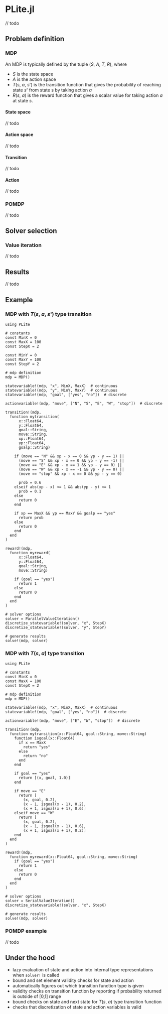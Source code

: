 # PLite.jl

// todo

## Problem definition

### MDP

An MDP is typically defined by the tuple (*S*, *A*, *T*, *R*), where

* *S* is the state space
* *A* is the action space
* *T*(*s*, *a*, *s*') is the transition function that gives the probability of reaching state *s*' from state s by taking action *a*
* *R*(*s*, *a*) is the reward function that gives a scalar value for taking action *a* at state *s*.

#### State space

// todo

#### Action space

// todo

#### Transition

// todo

#### Action

// todo

### POMDP

// todo

## Solver selection

### Value iteration

// todo

## Results

// todo

## Example

### MDP with *T*(*s*, *a*, *s*') type transition

```
using PLite

# constants
const MinX = 0
const MaxX = 100
const StepX = 2

const MinY = 0
const MaxY = 100
const StepY = 2

# mdp definition
mdp = MDP()

statevariable!(mdp, "x", MinX, MaxX)  # continuous
statevariable!(mdp, "y", MinY, MaxY)  # continuous
statevariable!(mdp, "goal", ["yes", "no"])  # discrete

actionvariable!(mdp, "move", ["N", "S", "E", "W", "stop"])  # discrete

transition!(mdp,
  function mytransition(
      x::Float64,
      y::Float64,
      goal::String,
      move::String,
      xp::Float64,
      yp::Float64,
      goalp::String)

    if (move == "N" && xp - x == 0 && yp - y == 1) ||
      (move == "S" && xp - x == 0 && yp - y == -1) ||
      (move == "E" && xp - x == 1 && yp - y == 0) ||
      (move == "W" && xp - x == -1 && yp - y == 0) ||
      (move == "stop" && xp - x == 0 && yp - y == 0)

      prob = 0.6
    elseif abs(xp - x) <= 1 && abs(yp - y) <= 1
      prob = 0.1
    else
      return 0
    end

    if xp == MaxX && yp == MaxY && goalp == "yes"
      return prob
    else
      return 0
    end
  end
)

reward!(mdp,
  function myreward(
      x::Float64,
      y::Float64,
      goal::String,
      move::String)

    if (goal == "yes")
      return 1
    else
      return 0
    end
  end
)

# solver options
solver = ParallelValueIteration()
discretize_statevariable!(solver, "x", StepX)
discretize_statevariable!(solver, "y", StepY)

# generate results
solve!(mdp, solver)
```

### MDP with *T*(*s*, *a*) type transition

```
using PLite

# constants
const MinX = 0
const MaxX = 100
const StepX = 2

# mdp definition
mdp = MDP()

statevariable!(mdp, "x", MinX, MaxX)  # continuous
statevariable!(mdp, "goal", ["yes", "no"])  # discrete

actionvariable!(mdp, "move", ["E", "W", "stop"])  # discrete

transition!(mdp,
  function mytransition(x::Float64, goal::String, move::String)
    function isgoal(x::Float64)
      if x == MaxX
        return "yes"
      else
        return "no"
      end
    end

    if goal == "yes"
      return [(x, goal, 1.0)]
    end

    if move == "E"
      return [
        (x, goal, 0.2),
        (x - 1, isgoal(x - 1), 0.2),
        (x + 1, isgoal(x + 1), 0.6)]
    elseif move == "W"
      return [
        (x, goal, 0.2),
        (x - 1, isgoal(x - 1), 0.6),
        (x + 1, isgoal(x + 1), 0.2)]
    end
  end
)

reward!(mdp,
  function myreward(x::Float64, goal::String, move::String)
    if (goal == "yes")
      return 1
    else
      return 0
    end
  end
)

# solver options
solver = SerialValueIteration()
discretize_statevariable!(solver, "x", StepX)

# generate results
solve!(mdp, solver)
```

### POMDP example

// todo

## Under the hood

* lazy evaluation of state and action into internal type representations when `solver!` is called
* bound and set element validity checks for state and action
* automatically figures out which transition function type is given
* validity checks on transition function by reporting if probability returned is outside of [0,1] range
* bound checks on state and next state for *T*(*s*, *a*) type transition function
* checks that discretization of state and action variables is valid
